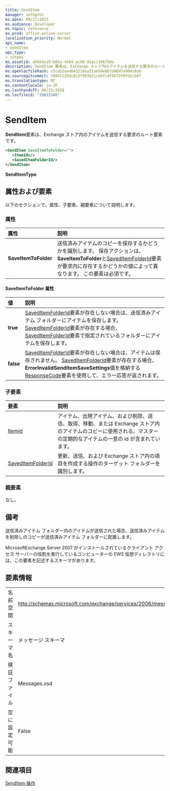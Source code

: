 ```yaml
---
title: SendItem
manager: sethgros
ms.date: 09/17/2015
ms.audience: Developer
ms.topic: reference
ms.prod: office-online-server
localization_priority: Normal
api_name:
- SendItem
api_type:
- schema
ms.assetid: a966da19-b05a-4504-ac98-91acc1667b9a
description: SendItem 要素は、Exchange ストア内のアイテムを送信する要求のルート要素です。
ms.openlocfilehash: c5ce52ee4643219aa31ae59e8b7d40d7a904c8ab
ms.sourcegitcommit: 34041125dc8c5f993b21cebfc4f8b72f0fd2cb6f
ms.translationtype: MT
ms.contentlocale: ja-JP
ms.lasthandoff: 06/25/2018
ms.locfileid: "19833340"
---
```

# <a name="senditem"></a>SendItem

**SendItem**要素は、Exchange ストア内のアイテムを送信する要求のルート要素です。 
  
```xml
<SendItem SaveItemToFolder="">
   <ItemIds/>
   <SavedItemFolderId/>
</SendItem>
```

 **SendItemType**
## <a name="attributes-and-elements"></a>属性および要素

以下のセクションで、属性、子要素、親要素について説明します。
  
### <a name="attributes"></a>属性

|**属性**|**説明**|
|:-----|:-----|
|**SaveItemToFolder** <br/> |送信済みアイテムのコピーを保存するかどうかを識別します。 保存アクションは、 **SaveItemToFolder**と[SavedItemFolderId](saveditemfolderid.md)要素が要求内に存在するかどうかの値によって異なります。 この要素は必須です。  <br/> |
   
#### <a name="saveitemtofolder-attribute"></a>SaveItemToFolder 属性

|**値**|**説明**|
|:-----|:-----|
|**true** <br/> |[SavedItemFolderId](saveditemfolderid.md)要素が存在しない場合は、送信済みアイテム フォルダーにアイテムを保存します。 [SavedItemFolderId](saveditemfolderid.md)要素が存在する場合、 [SavedItemFolderId](saveditemfolderid.md)要素で指定されているフォルダーにアイテムを保存します。  <br/> |
|**false** <br/> |[SavedItemFolderId](saveditemfolderid.md)要素が存在しない場合は、アイテムは保存されません。 [SavedItemFolderId](saveditemfolderid.md)要素が存在する場合、 **ErrorInvalidSendItemSaveSettings**値を格納する[ResponseCode](responsecode.md)要素を使用して、エラー応答が返されます。  <br/> |
   
### <a name="child-elements"></a>子要素

|**要素**|**説明**|
|:-----|:-----|
|[Itemid](itemids.md) <br/> |アイテム、出現アイテム、および削除、送信、取得、移動、または Exchange ストア内のアイテムのコピーに使用される、マスターの定期的なアイテムの一意の id が含まれています。  <br/> |
|[SavedItemFolderId](saveditemfolderid.md) <br/> |更新、送信、および Exchange ストア内の項目を作成する操作のターゲット フォルダーを識別します。  <br/> |
   
### <a name="parent-elements"></a>親要素

なし。
  
## <a name="remarks"></a>備考

送信済みアイテム フォルダー内のアイテムが送信された場合、送信済みアイテムを削除しのコピーが送信済みアイテム フォルダーに配置します。
  
MicrosoftExchange Server 2007 がインストールされているクライアント アクセス サーバーの役割を実行しているコンピューターの EWS 仮想ディレクトリには、この要素を記述するスキーマがあります。
  
## <a name="element-information"></a>要素情報

|||
|:-----|:-----|
|名前空間  <br/> |http://schemas.microsoft.com/exchange/services/2006/messages  <br/> |
|スキーマ名  <br/> |メッセージ スキーマ  <br/> |
|検証ファイル  <br/> |Messages.xsd  <br/> |
|空に設定可能  <br/> |False  <br/> |
   
## <a name="see-also"></a>関連項目




  [SendItem 操作](senditem-operation.md)

